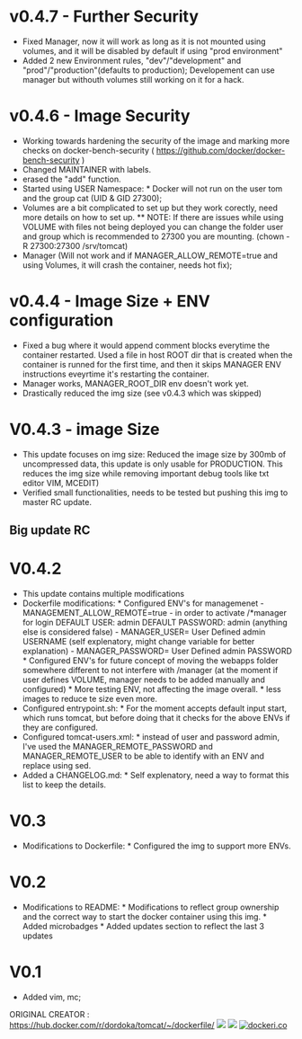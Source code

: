 # v0.4.7 - Further Security
 - Fixed Manager, now it will work as long as it is not mounted using volumes, and it will be disabled by default if using "prod environment"
 - Added 2 new Environment rules, "dev"/"development" and "prod"/"production"(defaults to production); Developement can use manager but withouth volumes still working on it for a hack.

# v0.4.6 - Image Security
 - Working towards hardening the security of the image and marking more checks on docker-bench-security ( https://github.com/docker/docker-bench-security )
 - Changed MAINTAINER with labels.
 - erased the "add" function.
 - Started using USER Namespace:
        * Docker will not run on the user tom and the group cat (UID & GID 27300);
 - Volumes are a bit complicated to set up but they work corectly, need more details on how to set up.
        ** NOTE: If there are issues while using VOLUME with files not being deployed you can change the folder user and group which is recommended to 27300 you are mounting. (chown -R 27300:27300 /srv/tomcat)
 - Manager (Will not work and if MANAGER_ALLOW_REMOTE=true and using Volumes, it will crash the container, needs hot fix);

# v0.4.4 - Image Size + ENV configuration
 - Fixed a bug where it would append comment blocks everytime the container restarted. Used a file in host ROOT dir that is created when the container is runned for the first time, and then it skips MANAGER ENV instructions eveyrtime it's restarting the container.
 - Manager works, MANAGER_ROOT_DIR env doesn't work yet.
 - Drastically reduced the img size (see v0.4.3 which was skipped)

# V0.4.3 - image Size
 - This update focuses on img size: Reduced the image size by 300mb of uncompressed data, this update is only usable for PRODUCTION. This reduces the img size while removing important debug tools like txt editor VIM, MCEDIT)
 - Verified small functionalities, needs to be tested but pushing this img to master RC update.


## Big update RC
# V0.4.2
 - This update contains multiple modifications
 - Dockerfile modifications:
        * Configured ENV's for managemenet
                - MANAGEMENT_ALLOW_REMOTE=true - in order to activate /*manager for login DEFAULT USER: admin DEFAULT PASSWORD: admin (anything else is considered false)
                - MANAGER_USER= User Defined admin USERNAME (self explenatory, might change variable for better explanation)
                - MANAGER_PASSWORD= User Defined admin PASSWORD
        * Configured ENV's for future concept of moving the webapps folder somewhere different to not interfere with /manager (at the moment if user defines VOLUME, manager needs to be added manually and configured)
        * More testing ENV, not affecting the image overall.
        * less images to reduce te size even more.
 - Configured entrypoint.sh:
        * For the moment accepts default input start, which runs tomcat, but before doing that it checks for the above ENVs if they are configured.
 - Configured tomcat-users.xml:
        * instead of user and password admin, I've used the MANAGER_REMOTE_PASSWORD and MANAGER_REMOTE_USER to be able to identify with an ENV and replace using sed.
 - Added a CHANGELOG.md:
        * Self explenatory, need a way to format this list to keep the details.

# V0.3
 - Modifications to Dockerfile:
        * Configured the img to support more ENVs.

# V0.2
 - Modifications to README:
        * Modifications to reflect group ownership and the correct way to start the docker container using this img.
        * Added microbadges
        * Added updates section to reflect the last 3 updates

# V0.1
 - Added vim, mc;




ORIGINAL CREATOR : https://hub.docker.com/r/dordoka/tomcat/~/dockerfile/
[![](https://images.microbadger.com/badges/version/dordoka/tomcat.svg)](http://microbadger.com/images/dordoka/tomcat "Get your own version badge on microbadger.com")
[![](https://images.microbadger.com/badges/image/dordoka/tomcat.svg)](http://microbadger.com/images/dordoka/tomcat "Get your own image badge on microbadger.com")
[![dockeri.co](http://dockeri.co/image/dordoka/tomcat)](https://registry.hub.docker.com/u/dordoka/tomcat/)
